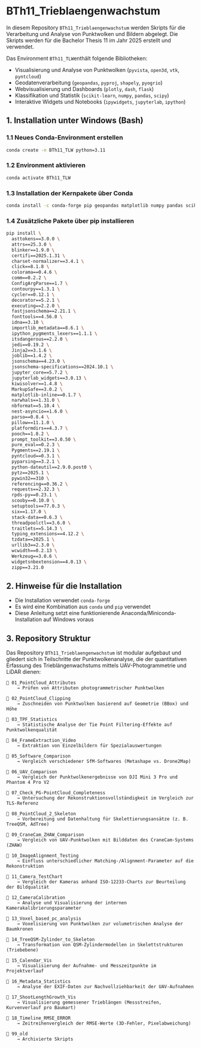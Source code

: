 # BTh11_Trieblaengenwachstum

In diesem Repository `BTh11_Trieblaengenwachstum` werden Skripts für die Verarbeitung und Analyse von Punktwolken und Bildern abgelegt. Die Skripts werden für die Bachelor Thesis 11 im Jahr 2025 erstellt und verwendet.

Das Environment `BTh11_TLW`enthält folgende Bibliotheken:

- Visualisierung und Analyse von Punktwolken (`pyvista`, `open3d`, `vtk`, `pyntcloud`)
- Geodatenverarbeitung (`geopandas`, `pyproj`, `shapely`, `pyogrio`)
- Webvisualisierung und Dashboards (`plotly`, `dash`, `flask`)
- Klassifikation und Statistik (`scikit-learn`, `numpy`, `pandas`, `scipy`)
- Interaktive Widgets und Notebooks (`ipywidgets`, `jupyterlab`, `ipython`)

## 1. Installation unter Windows (Bash)

### 1.1 Neues Conda-Environment erstellen

```bash
conda create -n BTh11_TLW python=3.11
```

### 1.2 Environment aktivieren

```bash
conda activate BTh11_TLW
```

### 1.3 Installation der Kernpakete über Conda

```bash
conda install -c conda-forge pip geopandas matplotlib numpy pandas scikit-learn scipy shapely pyproj laspy vtk open3d pyvista dash flask plotly ipywidgets ipython jupyterlab stringcase tqdm retrying pyogrio
```

### 1.4 Zusätzliche Pakete über pip installieren

```bash
pip install \
  asttokens==3.0.0 \
  attrs==25.3.0 \
  blinker==1.9.0 \
  certifi==2025.1.31 \
  charset-normalizer==3.4.1 \
  click==8.1.8 \
  colorama==0.4.6 \
  comm==0.2.2 \
  ConfigArgParse==1.7 \
  contourpy==1.3.1 \
  cycler==0.12.1 \
  decorator==5.2.1 \
  executing==2.2.0 \
  fastjsonschema==2.21.1 \
  fonttools==4.56.0 \
  idna==3.10 \
  importlib_metadata==8.6.1 \
  ipython_pygments_lexers==1.1.1 \
  itsdangerous==2.2.0 \
  jedi==0.19.2 \
  Jinja2==3.1.6 \
  joblib==1.4.2 \
  jsonschema==4.23.0 \
  jsonschema-specifications==2024.10.1 \
  jupyter_core==5.7.2 \
  jupyterlab_widgets==3.0.13 \
  kiwisolver==1.4.8 \
  MarkupSafe==3.0.2 \
  matplotlib-inline==0.1.7 \
  narwhals==1.31.0 \
  nbformat==5.10.4 \
  nest-asyncio==1.6.0 \
  parso==0.8.4 \
  pillow==11.1.0 \
  platformdirs==4.3.7 \
  pooch==1.8.2 \
  prompt_toolkit==3.0.50 \
  pure_eval==0.2.3 \
  Pygments==2.19.1 \
  pyntcloud==0.3.1 \
  pyparsing==3.2.1 \
  python-dateutil==2.9.0.post0 \
  pytz==2025.1 \
  pywin32==310 \
  referencing==0.36.2 \
  requests==2.32.3 \
  rpds-py==0.23.1 \
  scooby==0.10.0 \
  setuptools==77.0.3 \
  six==1.17.0 \
  stack-data==0.6.3 \
  threadpoolctl==3.6.0 \
  traitlets==5.14.3 \
  typing_extensions==4.12.2 \
  tzdata==2025.1 \
  urllib3==2.3.0 \
  wcwidth==0.2.13 \
  Werkzeug==3.0.6 \
  widgetsnbextension==4.0.13 \
  zipp==3.21.0
```

## 2. Hinweise für die Installation

- Die Installation verwendet `conda-forge`
- Es wird eine Kombination aus `conda` und `pip` verwendet
- Diese Anleitung setzt eine funktionierende Anaconda/Miniconda-Installation auf Windows voraus

## 3. Repository Struktur
Das Repository `BTh11_Trieblaengenwachstum` ist modular aufgebaut und gliedert sich in Teilschritte der Punktwolkenanalyse, die der quantitativen Erfassung des Trieblängenwachstums mittels UAV-Photogrammetrie und LiDAR dienen:

```text
📁 01_PointCloud_Attributes           
    → Prüfen von Attributen photogrammetrischer Punktwolken

📁 02_PointCloud_Clipping            
    → Zuschneiden von Punktwolken basierend auf Geometrie (BBox) und Höhe

📁 03_TPF_Statistics                 
    → Statistische Analyse der Tie Point Filtering-Effekte auf Punktwolkenqualität

📁 04_FrameExtraction_Video         
    → Extraktion von Einzelbildern für Spezialauswertungen

📁 05_Software_Comparison           
    → Vergleich verschiedener SfM-Softwares (Metashape vs. Drone2Map)

📁 06_UAV_Comparison                
    → Vergleich der Punktwolkenergebnisse von DJI Mini 3 Pro und Phantom 4 Pro V2

📁 07_Check_PG-PointCloud_Completeness  
    → Untersuchung der Rekonstruktionsvollständigkeit im Vergleich zur TLS-Referenz

📁 08_PointCloud_2_Skeleton         
    → Vorbereitung und Datenhaltung für Skelettierungsansätze (z. B. TreeQSM, AdTree)

📁 09_CraneCam_ZHAW_Comparison     
    → Vergleich von UAV-Punktwolken mit Bilddaten des CraneCam-Systems (ZHAW)

📁 10_ImageAlignment_Testing       
    → Einfluss unterschiedlicher Matching-/Alignment-Parameter auf die Rekonstruktion

📁 11_Camera_TestChart             
    → Vergleich der Kameras anhand ISO-12233-Charts zur Beurteilung der Bildqualität

📁 12_CameraCalibration            
    → Analyse und Visualisierung der internen Kamerakalibrierungsparameter

📁 13_Voxel_based_pc_analysis      
    → Voxelisierung von Punktwolken zur volumetrischen Analyse der Baumkronen

📁 14_TreeQSM-Zylinder_to_Skeleton 
    → Transformation von QSM-Zylindermodellen in Skelettstrukturen (Triebebene)

📁 15_Calendar_Vis                 
    → Visualisierung der Aufnahme- und Messzeitpunkte im Projektverlauf

📁 16_Metadata_Statistics          
    → Analyse der EXIF-Daten zur Nachvollziehbarkeit der UAV-Aufnahmen

📁 17_ShootLengthGrowth_Vis       
    → Visualisierung gemessener Trieblängen (Messstreifen, Kurvenverlauf pro Baumart)

📁 18_Timeline_RMSE_ERROR         
    → Zeitreihenvergleich der RMSE-Werte (3D-Fehler, Pixelabweichung)

📁 99_old                         
    → Archivierte Skripts
```
